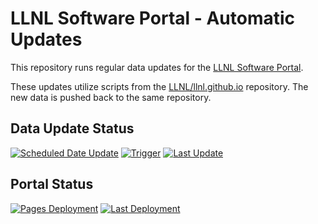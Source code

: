 # LLNL Software Portal - Automatic Updates

This repository runs regular data updates for the [LLNL Software Portal](https://software.llnl.gov/).

These updates utilize scripts from the [LLNL/llnl.github.io](https://github.com/LLNL/llnl.github.io) repository.
The new data is pushed back to the same repository.

## Data Update Status

[![Scheduled Date Update][workflow img]][workflow url]
[![Trigger][schedule img]][schedule url]
[![Last Update][timestamp img]][timestamp url]

## Portal Status

[![Pages Deployment][deployment img]][deployment url]
[![Last Deployment][deploytime img]][deployment url]

<!-- "Scheduled Data Update" action status -->
[workflow img]: https://img.shields.io/github/actions/workflow/status/lc-bot/llnl.github.io-actions/main.yml?branch=main&label=Scheduled%20Data%20Update&logo=github-actions&logoColor=white&style=flat
[workflow url]: https://github.com/lc-bot/llnl.github.io-actions/actions?query=workflow%3A%22Scheduled+Data+Update%22 "lc-bot/llnl.github.io-actions/actions > Scheduled Data Update"
<!-- "Trigger" schedule -->
[schedule img]: https://img.shields.io/badge/Trigger-daily%20%40%2008%3A05%20UTC-informational?style=flat
[schedule url]: https://github.com/lc-bot/llnl.github.io-actions/blob/main/.github/workflows/main.yml "lc-bot/llnl.github.io-actions/.github/workflows/main.yml"
<!-- "Last Update" timestamp -->
[timestamp img]: https://img.shields.io/badge/dynamic/json?color=informational&label=Last%20Update&query=%24%5B0%5D.commit.author.date&url=https%3A%2F%2Fapi.github.com%2Frepos%2FLLNL%2Fllnl.github.io%2Fcommits%3Fpath%3D_visualize%2FLAST_MASTER_UPDATE.txt%26per_page%3D1&style=flat
[timestamp url]: https://github.com/LLNL/llnl.github.io/blob/main/_visualize/LAST_MASTER_UPDATE.txt "LLNL/llnl.github.io/.../LAST_MASTER_UPDATE.txt"
<!-- "Pages Deployment" status -->
[deployment img]: https://img.shields.io/github/deployments/LLNL/llnl.github.io/github-pages?label=Pages%20Deployment&logo=github&logoColor=white&style=flat
[deployment url]: https://github.com/LLNL/llnl.github.io/deployments/activity_log?environment=github-pages "LLNL/llnl.github.io/deployments/activity_log > GitHub Pages"
<!-- "Last Deployment" timestamp -->
[deploytime img]: https://img.shields.io/badge/dynamic/json?label=Last%20Deployment&query=%24%5B0%5D.updated_at&url=https%3A%2F%2Fapi.github.com%2Frepos%2FLLNL%2Fllnl.github.io%2Fdeployments%3Fenvironment%3Dgithub-pages%26per_page%3D1&style=flat
